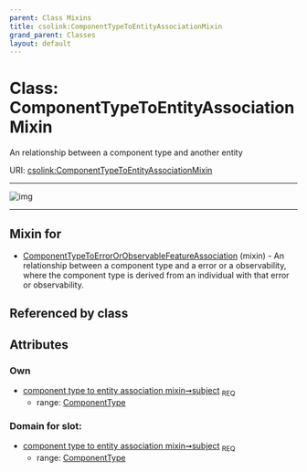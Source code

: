 ```yaml
---
parent: Class Mixins
title: csolink:ComponentTypeToEntityAssociationMixin
grand_parent: Classes
layout: default
---
```


# Class: ComponentTypeToEntityAssociationMixin


An relationship between a component type and another entity

URI: [csolink:ComponentTypeToEntityAssociationMixin](https://w3id.org/csolink/vocab/ComponentTypeToEntityAssociationMixin)


---

![img](http://yuml.me/diagram/nofunky;dir:TB/class/[ComponentType]%3Csubject%201..1-%20[ComponentTypeToEntityAssociationMixin],[ComponentTypeToErrorOrObservableFeatureAssociation]uses%20-.-%3E[ComponentTypeToEntityAssociationMixin],[ComponentTypeToErrorOrObservableFeatureAssociation],[ComponentType])

---


## Mixin for

 * [ComponentTypeToErrorOrObservableFeatureAssociation](ComponentTypeToErrorOrObservableFeatureAssociation.md) (mixin)  - An relationship between a component type and a error or a observability, where the component type is derived from an individual with that error or observability.

## Referenced by class


## Attributes


### Own

 * [component type to entity association mixin➞subject](component_type_to_entity_association_mixin_subject.md)  <sub>REQ</sub>
    * range: [ComponentType](ComponentType.md)

### Domain for slot:

 * [component type to entity association mixin➞subject](component_type_to_entity_association_mixin_subject.md)  <sub>REQ</sub>
    * range: [ComponentType](ComponentType.md)
